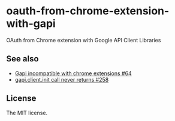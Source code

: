 # oauth-from-chrome-extension-with-gapi

OAuth from Chrome extension with Google API Client Libraries

## See also

- [Gapi incompatible with chrome extensions #64](https://github.com/google/google-api-javascript-client/issues/64#issuecomment-269507813)
- [gapi.client.init call never returns #258](https://github.com/google/google-api-javascript-client/issues/258#issuecomment-280437052)


## License

The MIT license.
